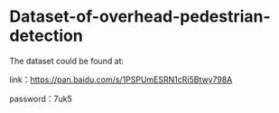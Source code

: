 # Dataset-of-overhead-pedestrian-detection
The dataset could be found at:

link：https://pan.baidu.com/s/1PSPUmESRN1cRi5Btwy798A 

password：7uk5 



